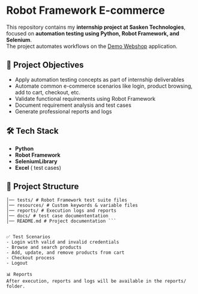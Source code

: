 # Robot Framework E-commerce

This repository contains my **internship project at Sasken Technologies**, focused on **automation testing using Python, Robot Framework, and Selenium**.  
The project automates workflows on the [Demo Webshop](https://demowebshop.tricentis.com/) application.

## 📌 Project Objectives
- Apply automation testing concepts as part of internship deliverables
- Automate common e-commerce scenarios like login, product browsing, add to cart, checkout, etc.
- Validate functional requirements using Robot Framework
- Document requirement analysis and test cases
- Generate professional reports and logs

## 🛠️ Tech Stack
- **Python**
- **Robot Framework**
- **SeleniumLibrary**
- **Excel** ( test cases)

## 📂 Project Structure
```robotframework-ecommerce/
│── tests/ # Robot Framework test suite files
│── resources/ # Custom keywords & variable files
│── reports/ # Execution logs and reports
│── docs/ # test case documententation
│── README.md # Project documentation ```


✅ Test Scenarios
- Login with valid and invalid credentials
- Browse and search products
- Add, update, and remove products from cart
- Checkout process
- Logout

📊 Reports
After execution, reports and logs will be available in the reports/ folder.



